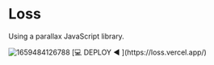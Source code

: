 # Loss

Using a parallax JavaScript library.

<img src="https://i.ibb.co/WWWk28f/1659484126788.jpg" alt="1659484126788" border="0">
[💻 DEPLOY ◀ ](https://loss.vercel.app/)
